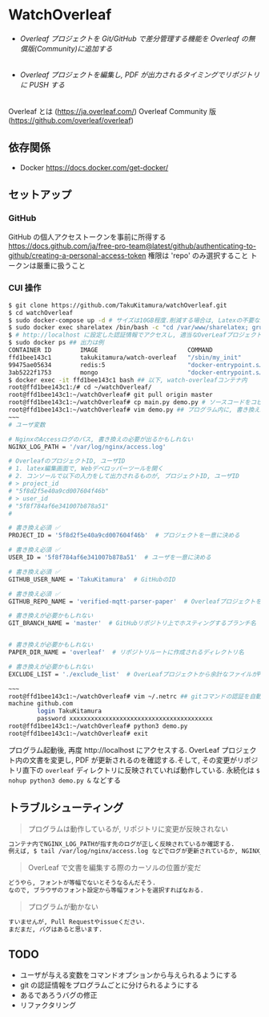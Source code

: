 # WatchOverleaf

- ###### Overleaf プロジェクトを Git/GitHub で差分管理する機能を Overleaf の無償版(Community)に追加する
- ###### Overleaf プロジェクトを編集し, PDF が出力されるタイミングでリポジトリに PUSH する

Overleaf とは (https://ja.overleaf.com/)
Overleaf Community 版 (https://github.com/overleaf/overleaf)

## 依存関係

- Docker
  https://docs.docker.com/get-docker/

## セットアップ

### GitHub

GitHub の個人アクセストークンを事前に所得する
https://docs.github.com/ja/free-pro-team@latest/github/authenticating-to-github/creating-a-personal-access-token
権限は 'repo' のみ選択すること
トークンは厳重に扱うこと

### CUI 操作

```sh
$ git clone https://github.com/TakuKitamura/watchOverleaf.git
$ cd watchOverleaf
$ sudo docker-compose up -d # サイズは10GB程度.削減する場合は, Latexの不要なパッケージを削除する
$ sudo docker exec sharelatex /bin/bash -c "cd /var/www/sharelatex; grunt user:create-admin --email=admin@example.com" # Adminユーザの作成, 実行後に表示されるURLにアクセスしパスワードを設定する
$ # http://localhost に設定した認証情報でアクセスし, 適当なOverLeafプロジェクトを作成する
$ sudo docker ps ## 出力は例
CONTAINER ID        IMAGE                         COMMAND                  CREATED             STATUS                    PORTS                NAMES
ffd1bee143c1        takukitamura/watch-overleaf   "/sbin/my_init"          29 seconds ago      Up 2 seconds              0.0.0.0:80->80/tcp   watch-overleaf
99475ae05634        redis:5                       "docker-entrypoint.s…"   43 hours ago        Up 13 seconds             6379/tcp             redis
3ab5222f1753        mongo                         "docker-entrypoint.s…"   4 days ago          Up 13 seconds (healthy)   27017/tcp            mongo
$ docker exec -it ffd1bee143c1 bash ## 以下, watch-overleafコンテナ内
root@ffd1bee143c1:/# cd ~/watchOverleaf/
root@ffd1bee143c1:~/watchOverleaf# git pull origin master
root@ffd1bee143c1:~/watchOverleaf# cp main.py demo.py # ソースコードをコピーする
root@ffd1bee143c1:~/watchOverleaf# vim demo.py ## プログラム内に, 書き換え必須 ✅もしくは, 書き換えが必要かもしれない と書いてある変数を適宜書き換え保存する
~~~
# ユーザ変数

# NginxのAccessログのパス, 書き換えの必要が出るかもしれない
NGINX_LOG_PATH = '/var/log/nginx/access.log'

# OverleafのプロジェクトID, ユーザID
# 1. latex編集画面で, Webデベロッパーツールを開く
# 2. コンソールで以下の入力をして出力されるものが, プロジェクトID, ユーザID
# > project_id
# "5f8d2f5e40a9cd007604f46b"
# > user_id
# "5f8f784af6e341007b878a51"
#

# 書き換え必須 ✅
PROJECT_ID = '5f8d2f5e40a9cd007604f46b'  # プロジェクトを一意に決める

# 書き換え必須 ✅
USER_ID = '5f8f784af6e341007b878a51'  # ユーザを一意に決める

# 書き換え必須 ✅
GITHUB_USER_NAME = 'TakuKitamura'  # GitHubのID

# 書き換え必須 ✅
GITHUB_REPO_NAME = 'verified-mqtt-parser-paper'  # Overleafプロジェクトをホスティングしたいリポジトリ名

# 書き換えが必要かもしれない
GIT_BRANCH_NAME = 'master'  # GitHubリポジトリ上でホスティングするブランチ名


# 書き換えが必要かもしれない
PAPER_DIR_NAME = 'overleaf'  # リポジトリルートに作成されるディレクトリ名

# 書き換えが必要かもしれない
EXCLUDE_LIST = './exclude_list'  # OverLeafプロジェクトから余計なファイルがPUSHされた場合は, ここに追加する

~~~
root@ffd1bee143c1:~/watchOverleaf# vim ~/.netrc ## gitコマンドの認証を自動で行う .netrcを作成する. 下記は例
machine github.com
        login TakuKitamura
        password xxxxxxxxxxxxxxxxxxxxxxxxxxxxxxxxxxxxxxxx
root@ffd1bee143c1:~/watchOverleaf# python3 demo.py
root@ffd1bee143c1:~/watchOverleaf# exit
```

プログラム起動後, 再度 http://localhost にアクセスする.
OverLeaf プロジェクト内の文書を変更し, PDF が更新されるのを確認する.そして, その変更がリポジトリ直下の `overleaf` ディレクトリに反映されていれば動作している.
永続化は `$ nohup python3 demo.py &` などする

## トラブルシューティング

> プログラムは動作しているが, リポジトリに変更が反映されない

```sh
コンテナ内でNGINX_LOG_PATHが指す先のログが正しく反映されているか確認する.
例えば, $ tail /var/log/nginx/access.log などでログが更新されているか, NGINX_LOG_PATHが間違っていないか確認する
```

> OverLeaf で文書を編集する際のカーソルの位置が変だ

```sh
どうやら, フォントが等幅でないとそうなるんだそう.
なので, ブラウザのフォント設定から等幅フォントを選択すればなおる.
```

> プログラムが動かない

```sh
すいませんが, Pull Requestやissueください.
まだまだ, バグはあると思います.
```

## TODO

- ユーザが与える変数をコマンドオプションから与えられるようにする
- git の認証情報をプログラムごとに分けられるようにする
- あるであろうバグの修正
- リファクタリング
